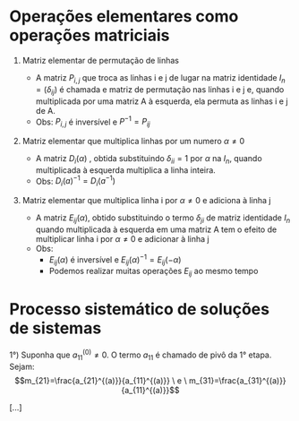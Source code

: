 # Operações elementares como operações matriciais

1. Matriz elementar de permutação de linhas
	 - A matriz $P_{i,j}$ que troca as linhas i e j de lugar na matriz identidade $I_{n}= (\delta_{ij})$ é chamada e matriz de permutação nas linhas i e j e, quando multiplicada por uma matriz A à esquerda, ela permuta as linhas i e j de A.
	 - Obs: $P_{i,j}$ é inversível e $P^{-1} = P_{ij}$ 

2. Matriz elementar que multiplica linhas por um numero $\alpha \neq 0$
	- A matriz $D_{i}(\alpha)$ , obtida substituindo $\delta_{ii} = 1$  por $\alpha$ na $I_n$, quando multiplicada à esquerda multiplica a linha inteira.
	- Obs: $D_{i}(a)^{-1} = D_{i}(a^{-1})$
	
3. Matriz elementar que multiplica linha i por $\alpha \neq 0$ e adiciona à linha j
	- A matriz $E_{ij}(\alpha)$, obtido substituindo o termo $\delta_{ji}$ de matriz identidade $I_{n}$ quando multiplicada à esquerda em uma matriz A tem o efeito de  multiplicar linha i por $\alpha \neq 0$ e adicionar à linha j
	- Obs: 
		- $E_{ij}(\alpha)$ é inversível e $E_{ij}(\alpha)^{-1} = E_{ij}(-\alpha)$ 
		- Podemos realizar muitas operações $E_{ij}$ ao mesmo tempo

# Processo sistemático de soluções de sistemas
1°) Suponha que $a_{11}^{(0)} \neq 0$. O termo  $a_{11}$ é chamado de pivô da 1° etapa.
Sejam:
$$m_{21}=\frac{a_{21}^{(a)}}{a_{11}^{(a)}} \ e \  m_{31}=\frac{a_{31}^{(a)}}{a_{11}^{(a)}}$$

[...]
